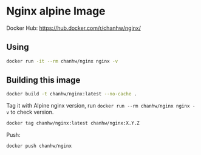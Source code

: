 # Nginx alpine Image

Docker Hub: https://hub.docker.com/r/chanhw/nginx/

## Using

```sh
docker run -it --rm chanhw/nginx nginx -v
```

## Building this image

```sh
docker build -t chanhw/nginx:latest --no-cache .
```

Tag it with Alpine nginx version, run `docker run --rm chanhw/nginx nginx -v` to check version.

```sh
docker tag chanhw/nginx:latest chanhw/nginx:X.Y.Z
```

Push:

```sh
docker push chanhw/nginx
```
